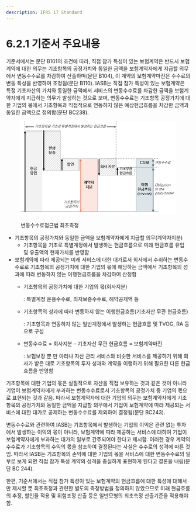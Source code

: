 ```yaml
---
description: IFRS 17 Standard
---
```


# 6.2.1 기준서 주요내용

기준서에서는 문단 B101의 조건에 따라, 직접 참가 특성이 있는 보험계약은 반드시 보험계약에 대한 의무는 기초항목의 공정가치와 동일한 금액을 보험계약자에게 지급할 의무에서 변동수수료를 차감하여 산출하며(문단 B104), 이 계약의 보험계약마진은 수수료의 변동 특성을 반영하여 조정됨(문단 B110). IASB는 직접 참가 특성이 있는 보험계약은 특정 기초자산의 가치와 동일한 금액에서 서비스의 변동수수료를 차감한 금액을 보험계약자에게 지급하는 의무가 발생하는 것으로 보며, 변동수수료는 기초항목 공정가치에 대한 기업의 몫에서 기초항목과 직접적으로 연동하지 않은 예상현금흐름을 차감한 금액과 동일한 금액으로 정의함(문단 BC238).&#x20;

<figure><img src="../../.gitbook/assets/그림6-3.png" alt=""><figcaption><p>변동수수료접근법 최초측정</p></figcaption></figure>

* 기초항목의 공정가치와 동일한 금액을 보험계약자에게 지급할 의무(계약자지분)
  * 기초항목을 기초로 특별계정에서 발생하는 현금흐름으로 미래 현금흐름 유입 및 유출액의 현재가치를 반영함&#x20;
* 보험계약에 따라 제공되는 미래 서비스에 대한 대가로서 회사에서 수취하는 변동수수료로 기초항목의 공정가치에 대한 기업의 몫에 해당하는 금액에서 기초항목의 성과에 따라 변동하지 않는 이행현금흐름을 차감하여 산정함&#x20;
  *   기초항목의 공정가치에 대한 기업의 몫(회사지분)&#x20;

      : 특별계정 운용수수료, 최저보증수수료, 해약공제액 등&#x20;
  *   기초항목의 성과에 따라 변동하지 않는 이행현금흐름(기초자산 무관 현금흐름)

      : 기초항목과 연동하지 않는 일반계정에서 발생하는 현금흐름 및 TVOG, RA 등으로 구성&#x20;
  *   변동수수료 = 회사지분 – 기초자산 무관 현금흐름 = 보험계약마진 &#x20;

      : 보험보장 뿐 만 아리나 자산 관리 서비스와 비슷한 서비스를 제공하기 위해 회사가 받은 대로 기초항목의 투자 성과와 계약을 이행하기 위해 필요한 다른 현금흐름을 반영함

기초항목에 대한 기업의 몫은 실질적으로 자산을 직접 보유하는 것과 같은 것이 아니라 기업이 보험계약자에게 부과하는 변동수수료로서 기초항목의 공정가치 중 기업의 몫으로 표현되는 것과 같음. 따라서 보험계약자에 대한 기업의 의무는 보험계약자에게 기초항목의 공정가치와 동일한 금액을 지급할 의무에서 기업이 보험계약에 따라 제공되는 서비스에 대한 대가로 공제하는 변동수수료를 제외하여 결정됨(문단 BC243).

변동수수료와 관련하여 IASB는 기초항목에서 발생하는 기업의 이익은 관련 없는 투자에서 발생하는 이익의 몫이 아니라, 보험계약에 따라 제공하는 서비스에 대하여 기업이 보험계약자에게 부과하는 대가의 일부로 간주되어야 한다고 제시함. 이러한 경우 계약의 수수료가 기초항목의 수익의 몫을 참조하여 결정된다는 사실은 수수로의 성격에 따른 것임. 따라서 IASB는 기초항목의 손익에 대한 기업의 몫을 서비스에 대한 변동수수료의 일부로 보게 되면 직접 참가 특성 계약의 성격을 충실하게 표현하게 된다고 결론을 내림(문단 BC 244).

한편, 기준서에서는 직접 참가 특성이 있는 보험계약의 현금흐름에 대한 특성에 대해서만 제시할 뿐 최초측정과 관련한 별도의 측정방법을 정의하지 않았으므로 미래 현금흐름의 추정, 할인율 적용 및 위험조정 산출 등은 일반모형의 최초측정 산출기준을 적용해야 함.&#x20;
